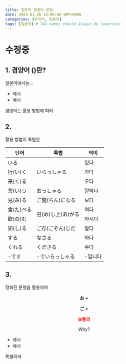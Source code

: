 ```yaml
---
title: 일본의 겸양어 문법
date: 2023-01-26 14:00:00 GMT+0900
categories: [외국어, 일본어]
tags: [일본어] # TAG names should always be lowercase
---
```


# 수정중

## 1. 겸양어 ()란?

일본어에서는...

- 예시
- 예시

겸양어는 활용 방법에 따라

## 2.

활용 방법이 특별한

<div style="text-align:center; font-weight:bold">
    <table style="margin-left:auto;margin-right:auto;">
        <thead>
            <tr>
                <th>단어</th>
                <th>특별</th>
                <th>의미</th>
            </tr>
        </thead>
        <tbody>
            <tr>
                <td>いる</td>
                <td rowspan=3>いらっしゃる</td>
                <td>있다</td>
            </tr>
            <tr>
                <td>行(い)く</td>
                <td>가다</td>
            </tr>
            <tr>
                <td>来(く)る</td>
                <td>오다</td>
            </tr>
            <tr>
                <td>言(い)う</td>
                <td>おっしゃる</td>
                <td>말하다</td>
            </tr>
            <tr>
                <td>見(み)る</td>
                <td>ご覧(らん)になる</td>
                <td>보다</td>
            </tr>
            <tr>
                <td>食(た)べる</td>
                <td rowspan=2>召(め)し上(あ)がる</td>
                <td>먹다</td>
            </tr>
            <tr>
                <td>飲(の)む</td>
                <td>마시다</td>
            </tr>
            <tr>
                <td>知(し)る</td>
                <td>ご存(ごぞん)じだ</td>
                <td>알다</td>
            </tr>
            <tr>
                <td>する</td>
                <td>なさる</td>
                <td>하다</td>
            </tr>
            <tr>
                <td>くれる</td>
                <td>くださる</td>
                <td>주다</td>
            </tr>
            <tr>
                <td>-です</td>
                <td>-でいらっしゃる</td>
                <td>-입니다</td>
            </tr>
        </tbody>
    </table>
</div>

## 3.

정해진 문형을 활용하여

<p style="text-align:center;font-weight:bold;">お + </p>
<p style="text-align:center;font-weight:bold;">ご + </p>

<p style="color:red;font-weight:bold;text-align:center">보통의</p>
<p style="text-align:center">Why?</p>

- 예시
- 예시

특별하게

